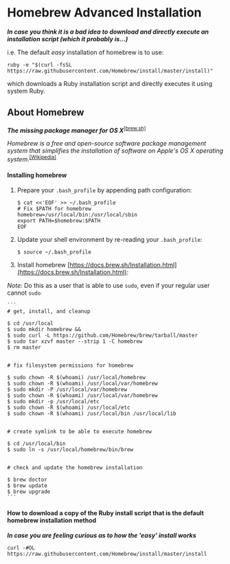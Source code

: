 # Homebrew Advanced Installation
***In case you think it is a bad idea to download and directly execute an installation script (which it probably is...)***

i.e. The default _easy_ installation of homebrew is to use:
```
ruby -e "$(curl -fsSL https://raw.githubusercontent.com/Homebrew/install/master/install)"
```
which downloads a Ruby installation script and directly executes it using system Ruby.

## About Homebrew
***The missing package manager for OS X***<sup>[[brew.sh]](http://brew.sh)</sup>

_Homebrew is a free and open-source software package management system that simplifies the installation of software on Apple's OS X operating system._<sup>[[Wikipedia]](https://en.wikipedia.org/wiki/Homebrew_%28package_management_software%29)</sup>

#### Installing homebrew
1. Prepare your `.bash_profile` by appending path configuration:

	```
	$ cat <<'EOF' >> ~/.bash_profile
	# Fix $PATH for homebrew
	homebrew=/usr/local/bin:/usr/local/sbin
	export PATH=$homebrew:$PATH
	EOF
	```
2. Update your shell environment by re-reading your `.bash_profile`:

	```
	$ source ~/.bash_profile
	```
3. Install homebrew [https://docs.brew.sh/Installation.html](https://docs.brew.sh/Installation.html):

  *Note:* Do this as a user that is able to use `sudo`, even if your regular user cannot `sudo`

	```
	# get, install, and cleanup

	$ cd /usr/local
	$ sudo mkdir homebrew &&
	$ sudo curl -L https://github.com/Homebrew/brew/tarball/master
	$ sudo tar xzvf master --strip 1 -C homebrew
	$ rm master


	# fix filesystem permissions for homebrew

	$ sudo chown -R $(whoami) /usr/local/homebrew
	$ sudo chown -R $(whoami) /usr/local/var/homebrew
	$ sudo mkdir -P /usr/local/var/homebrew
	$ sudo chown -R $(whoami) /usr/local/var/homebrew
	$ sudo mkdir -p /usr/local/etc
	$ sudo chown -R $(whoami) /usr/local/etc
	$ sudo chown -R $(whoami) /usr/local/bin /usr/local/lib


	# create symlink to be able to execute homebrew

	$ cd /usr/local/bin
	$ sudo ln -s /usr/local/homebrew/bin/brew


	# check and update the homebrew installation

	$ brew doctor
	$ brew update
	$ brew upgrade
	```

#### How to download a copy of the Ruby install script that is the default homebrew installation method

***In case you are feeling curious as to how the 'easy' install works***

```
curl -#OL https://raw.githubusercontent.com/Homebrew/install/master/install
```
